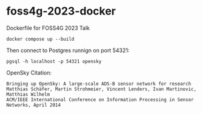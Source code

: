 # foss4g-2023-docker
Dockerfile for FOSS4G 2023 Talk

`docker compose up --build`

Then connect to Postgres runnign on port 54321:

`pgsql -h localhost -p 54321 opensky`

OpenSky Citation:

```
Bringing up OpenSky: A large-scale ADS-B sensor network for research
Matthias Schäfer, Martin Strohmeier, Vincent Lenders, Ivan Martinovic, Matthias Wilhelm
ACM/IEEE International Conference on Information Processing in Sensor Networks, April 2014
```
